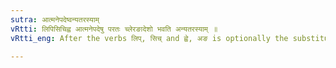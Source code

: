 ```yaml
---
sutra: आत्मनेपदेष्वन्यतरस्याम्
vRtti: लिपिसिचिह्व आत्मनेपदेषु परतः च्लेरङादेशो भवति अन्यतरस्याम् ॥
vRtti_eng: After the verbs लिप्, सिच् and ह्वे, अङ is optionally the substitute of च्लि, when the affixes of the _Atmanepada_ follow.

---
```

